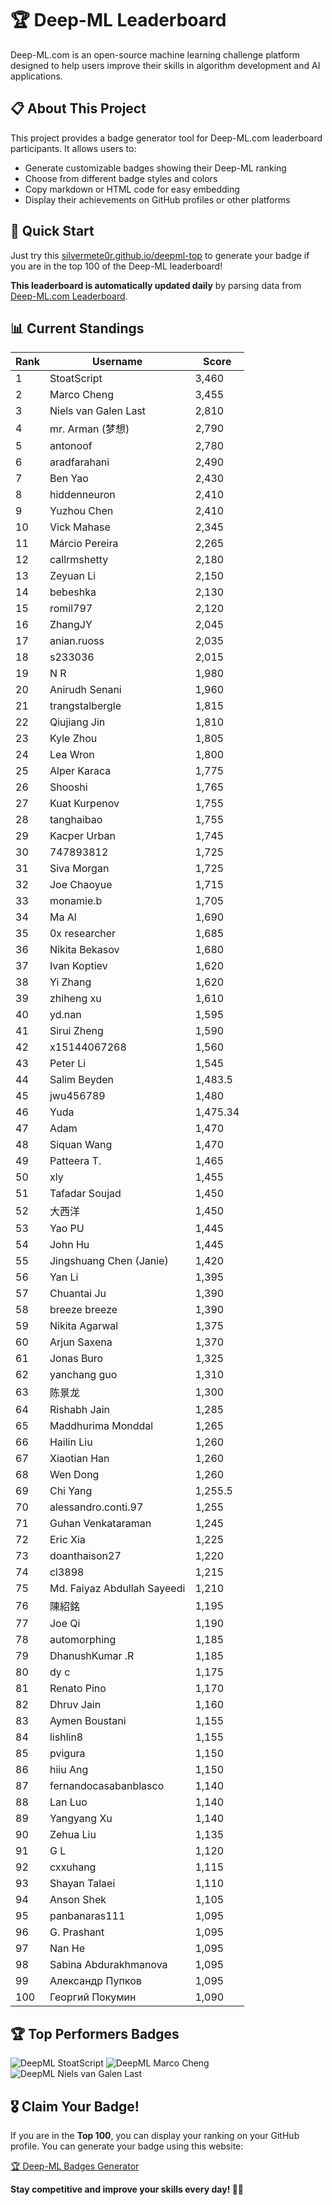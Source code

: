 # 🏆 Deep-ML Leaderboard

Deep-ML.com is an open-source machine learning challenge platform designed to help users improve their skills in algorithm development and AI applications.  

## 📋 About This Project

This project provides a badge generator tool for Deep-ML.com leaderboard participants. It allows users to:
- Generate customizable badges showing their Deep-ML ranking
- Choose from different badge styles and colors
- Copy markdown or HTML code for easy embedding
- Display their achievements on GitHub profiles or other platforms

## 🚀 Quick Start

Just try this [silvermete0r.github.io/deepml-top](silvermete0r.github.io/deepml-top) to generate your badge if you are in the top 100 of the Deep-ML leaderboard!

**This leaderboard is automatically updated daily** by parsing data from [Deep-ML.com Leaderboard](https://www.deep-ml.com/leaderboard).  

## 📊 Current Standings  

<!-- LEADERBOARD_START -->
| Rank | Username | Score |
|------|---------|-------|
| 1 | StoatScript | 3,460 |
| 2 | Marco Cheng | 3,455 |
| 3 | Niels van Galen Last | 2,810 |
| 4 | mr. Arman (梦想) | 2,790 |
| 5 | antonoof | 2,780 |
| 6 | aradfarahani | 2,490 |
| 7 | Ben Yao | 2,430 |
| 8 | hiddenneuron | 2,410 |
| 9 | Yuzhou Chen | 2,410 |
| 10 | Vick Mahase | 2,345 |
| 11 | Márcio Pereira | 2,265 |
| 12 | callrmshetty | 2,180 |
| 13 | Zeyuan Li | 2,150 |
| 14 | bebeshka | 2,130 |
| 15 | romil797 | 2,120 |
| 16 | ZhangJY | 2,045 |
| 17 | anian.ruoss | 2,035 |
| 18 | s233036 | 2,015 |
| 19 | N R | 1,980 |
| 20 | Anirudh Senani | 1,960 |
| 21 | trangstalbergle | 1,815 |
| 22 | Qiujiang Jin | 1,810 |
| 23 | Kyle Zhou | 1,805 |
| 24 | Lea Wron | 1,800 |
| 25 | Alper Karaca | 1,775 |
| 26 | Shooshi | 1,765 |
| 27 | Kuat Kurpenov | 1,755 |
| 28 | tanghaibao | 1,755 |
| 29 | Kacper Urban | 1,745 |
| 30 | 747893812 | 1,725 |
| 31 | Siva Morgan | 1,725 |
| 32 | Joe Chaoyue | 1,715 |
| 33 | monamie.b | 1,705 |
| 34 | Ma Al | 1,690 |
| 35 | 0x researcher | 1,685 |
| 36 | Nikita Bekasov | 1,680 |
| 37 | Ivan Koptiev | 1,620 |
| 38 | Yi Zhang | 1,620 |
| 39 | zhiheng xu | 1,610 |
| 40 | yd.nan | 1,595 |
| 41 | Sirui Zheng | 1,590 |
| 42 | x15144067268 | 1,560 |
| 43 | Peter Li | 1,545 |
| 44 | Salim Beyden | 1,483.5 |
| 45 | jwu456789 | 1,480 |
| 46 | Yuda | 1,475.34 |
| 47 | Adam | 1,470 |
| 48 | Siquan Wang | 1,470 |
| 49 | Patteera T. | 1,465 |
| 50 | xly | 1,455 |
| 51 | Tafadar Soujad | 1,450 |
| 52 | 大西洋 | 1,450 |
| 53 | Yao PU | 1,445 |
| 54 | John Hu | 1,445 |
| 55 | Jingshuang Chen (Janie) | 1,420 |
| 56 | Yan Li | 1,395 |
| 57 | Chuantai Ju | 1,390 |
| 58 | breeze breeze | 1,390 |
| 59 | Nikita Agarwal | 1,375 |
| 60 | Arjun Saxena | 1,370 |
| 61 | Jonas Buro | 1,325 |
| 62 | yanchang guo | 1,310 |
| 63 | 陈景龙 | 1,300 |
| 64 | Rishabh Jain | 1,285 |
| 65 | Maddhurima Monddal | 1,265 |
| 66 | Hailin Liu | 1,260 |
| 67 | Xiaotian Han | 1,260 |
| 68 | Wen Dong | 1,260 |
| 69 | Chi Yang | 1,255.5 |
| 70 | alessandro.conti.97 | 1,255 |
| 71 | Guhan Venkataraman | 1,245 |
| 72 | Eric Xia | 1,225 |
| 73 | doanthaison27 | 1,220 |
| 74 | cl3898 | 1,215 |
| 75 | Md. Faiyaz Abdullah Sayeedi | 1,210 |
| 76 | 陳紹銘 | 1,195 |
| 77 | Joe Qi | 1,190 |
| 78 | automorphing | 1,185 |
| 79 | DhanushKumar .R | 1,185 |
| 80 | dy c | 1,175 |
| 81 | Renato Pino | 1,170 |
| 82 | Dhruv Jain | 1,160 |
| 83 | Aymen Boustani | 1,155 |
| 84 | lishlin8 | 1,155 |
| 85 | pvigura | 1,150 |
| 86 | hiiu Ang | 1,150 |
| 87 | fernandocasabanblasco | 1,140 |
| 88 | Lan Luo | 1,140 |
| 89 | Yangyang Xu | 1,140 |
| 90 | Zehua Liu | 1,135 |
| 91 | G L | 1,120 |
| 92 | cxxuhang | 1,115 |
| 93 | Shayan Talaei | 1,110 |
| 94 | Anson Shek | 1,105 |
| 95 | panbanaras111 | 1,095 |
| 96 | G. Prashant | 1,095 |
| 97 | Nan He | 1,095 |
| 98 | Sabina Abdurakhmanova | 1,095 |
| 99 | Александр Пупков | 1,095 |
| 100 | Георгий Покумин | 1,090 |
<!-- LEADERBOARD_END -->

## 🏆 Top Performers Badges

<!-- BADGES_START -->
![DeepML StoatScript](https://img.shields.io/badge/dynamic/json?url=https%3A%2F%2Fraw.githubusercontent.com%2Fsilvermete0r%2Fdeepml-top%2Fmain%2Fbadges.json&query=%24.2561d6c634fa6c4eb794454446029d95.label&prefix=Rank%20&style=for-the-badge&label=%F0%9F%9A%80%20DeepML&color=blue&link=https%3A%2F%2Fwww.deep-ml.com%2Fleaderboard)
![DeepML Marco Cheng](https://img.shields.io/badge/dynamic/json?url=https%3A%2F%2Fraw.githubusercontent.com%2Fsilvermete0r%2Fdeepml-top%2Fmain%2Fbadges.json&query=%24.4091c1a21900bd2c7d3f4e343acddda1.label&prefix=Rank%20&style=for-the-badge&label=%F0%9F%9A%80%20DeepML&color=blue&link=https%3A%2F%2Fwww.deep-ml.com%2Fleaderboard)
![DeepML Niels van Galen Last](https://img.shields.io/badge/dynamic/json?url=https%3A%2F%2Fraw.githubusercontent.com%2Fsilvermete0r%2Fdeepml-top%2Fmain%2Fbadges.json&query=%24.bf62d15a67b58334f4927c43de7b2b43.label&prefix=Rank%20&style=for-the-badge&label=%F0%9F%9A%80%20DeepML&color=blue&link=https%3A%2F%2Fwww.deep-ml.com%2Fleaderboard)
<!-- BADGES_END -->

## 🎖 Claim Your Badge!  

If you are in the **Top 100**, you can display your ranking on your GitHub profile. You can generate your badge using this website:

[🏆 Deep-ML Badges Generator](https://silvermete0r.github.io/deepml-top/)

**Stay competitive and improve your skills every day! 🚀🔥**